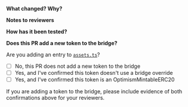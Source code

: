 **What changed? Why?**

**Notes to reviewers**

**How has it been tested?**

**Does this PR add a new token to the bridge?**

Are you adding an entry to [`assets.ts`](apps/bridge/assets.ts)?

- [ ] No, this PR does not add a new token to the bridge
- [ ] Yes, and I've confirmed this token doesn't use a bridge override
- [ ] Yes, and I've confirmed this token is an OptimismMintableERC20

If you are adding a token to the bridge, please include evidence of both confirmations above for your reviewers.
